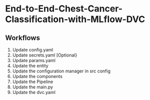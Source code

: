 # End-to-End-Chest-Cancer-Classification-with-MLflow-DVC

## Workflows


1. Update config.yaml
2. Update secrets.yaml [Optional}
3. Update params.yaml
4. Update the entity
5. Update the configuration manager in src config
6. Update the components
7. Update the Pipeline
8. Update the main.py
9. Update the dvc.yaml
